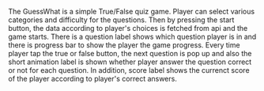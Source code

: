 The GuessWhat is a simple True/False quiz game. Player can select various categories and difficulty for the questions. Then by pressing the start button, the data according to player's choices is fetched from api and the game starts. There is a question label shows which question player is in and there is progress bar to show the player the game progress. Every time player tap the true or false button, the next question is pop up and also the short animation label is shown whether player answer the question correct or not for each question. In addition, score label shows the currenct score of the player according to player's correct answers. 
